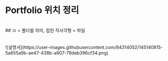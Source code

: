 # Portfolio 위치 정리
<br/>
## ㅁ = 폴더를 의미, 접힌 직사각형 = 파일
<br/><br/><br/>
![설명서](https://user-images.githubusercontent.com/84314052/145140815-5a655a9b-ae47-438b-a607-79deb396cf34.png)
